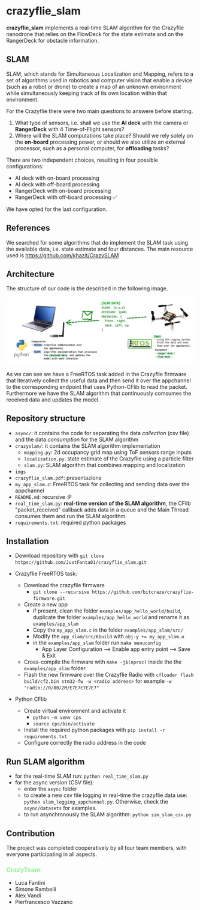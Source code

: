 # crazyflie_slam
**crazyflie_slam** implements a real-time SLAM algorithm for the Crazyflie nanodrone that relies on the FlowDeck for the state estimate and on the RangerDeck for obstacle information.

## **SLAM**
SLAM, which stands for Simultaneous Localization and Mapping, refers to a set of algorithms used in robotics and computer vision that enable a device (such as a robot or drone) to create a map of an unknown environment while simultaneously keeping track of its own location within that environment.

For the Crazyflie there were two main questions to answere before starting.
1. What type of sensors, i.e. shall we use the **AI deck** with the camera or **RangerDeck** with 4 Time-of-Flight sensors?
2. Where will the SLAM computations take place? Should we rely solely on the **on-board** processing power, or should we also utilize an external processor, such as a personal computer, for **offloading** tasks?
 
There are two independent choices, resulting in four possible configurations:
- AI deck with on-board processing
- AI deck with off-board processing
- RangerDeck with on-board processing
- RangerDeck with off-board processing :white_check_mark:

We have opted for the last configuration.

## **References**
We searched for some algorithms that do implement the SLAM task using the available data, i.e. state estimate and four distances.
The main resource used is https://github.com/khazit/CrazySLAM


## **Architecture**
The structure of our code is the described in the following image.

![architecture](./imgs/architecture.jpg)

As we can see we have a FreeRTOS task added in the Crazyflie firmware that iteratively collect the useful data and then send it over the appchannel to the corresponding endpoint that uses Python-CFlib to read the packet. Furthermore we have the SLAM algorithm that continuously comsumes the received data and updates the model.

## **Repository structure**
- ```async/```: it contains the code for separating the data *collection* (csv file) and the data *consumption* for the SLAM algorithm
- ```crazyslam/```: it contains the SLAM algorithm implementation
  - ```mapping.py```: 2d occupancy grid map using ToF sensors range inputs
  - ```localization.py```: state estimate of the Crazyflie using a particle filter
  - ```slam.py```: SLAM algorithm that combines mapping and localization
- ```imgs```
- ```crazyflie_slam.pdf```: presentazione
- ```my_app_slam.c```: FreeRTOS task for collecting and sending data over the appchannel
- ```README.md```: recursive :P
- ```real_time_slam.py```: **real-time version of the SLAM algorithm**, the CFlib "packet_received" callback adds data in a queue and the Main Thread consumes them and run the SLAM algorithm.
- ```requirements.txt```: required python packages


## **Installation**
- Download repository with ```git clone https://github.com/JustFanta01/crazyflie_slam.git```
- Crazyflie FreeRTOS task:
  - Download the crazyflie firmware
    - ```git clone --recursive https://github.com/bitcraze/crazyflie-firmware.git```
  - Create a new app
    - if present, clean the folder ```examples/app_hello_world/build```, duplicate the folder ```examples/app_hello_world``` and rename it as ```examples/app_slam```
    - Copy the ```my_app_slam.c``` in the folder ```examples/app_slam/src/```
    - Modify the ```app_slam/src/Kbuild``` with ```obj-y += my_app_slam.o```
    - in the ```examples/app_slam``` folder run ```make menuconfig```
      - App Layer Configuration --> Enable app entry point --> Save & Exit 
  - Cross-compile the firmware with ```make -j$(nproc)``` inside the the ```examples/app_slam``` folder.
  - Flash the new firmware over the Crazyflie Radio with ```cfloader flash build/cf2.bin stm32-fw -w <radio address>``` for example ```-w "radio://0/80/2M/E7E7E7E7E7"```

- Python CFlib
  - Create virtual environment and activate it
    - ```python –m venv cps```
    - ```source cps/bin/activate```
  - Install the required python packages with ```pip install -r requirements.txt```
  - Configure correctly the radio address in the code

## **Run SLAM algorithm**
  - for the real-time SLAM run: ```python real_time_slam.py```
  - for the async version (CSV file):
    - enter the ```async``` folder
    - to create a new csv file logging in real-time the crazyflie data use: ```python slam_logging_appchannel.py```. Otherwise, check the ```async/datasets``` for examples.
    - to run asynchronously the SLAM algorithm: ```python sim_slam_csv.py```


## **Contribution**
The project was completed cooperatively by all four team members, with everyone participating in all aspects.

### <span style="color:lightgreen;"> CrazyTeam: </span>
- Luca Fantini​
- Simone Rambelli​​
- Alex Vandi​​
- Pierfrancesco Vazzano​